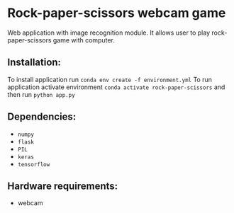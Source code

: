 # Rock-paper-scissors webcam game
Web application with image recognition module.
It allows user to play rock-paper-scissors game with computer.

## Installation:
To install application run 
`conda env create -f environment.yml`
To run application activate environment `conda activate rock-paper-scissors` and then run `python app.py`

## Dependencies:

* `numpy`
* `flask`
* `PIL`
* `keras`
* `tensorflow`

## Hardware requirements:
* webcam